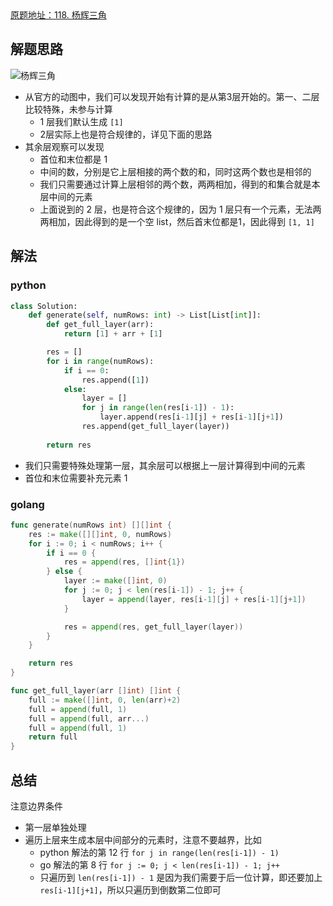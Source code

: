 <div class="note sd-yinhao">
	<a href="https://leetcode.cn/problems/pascals-triangle/" target="_blank">原题地址：118. 杨辉三角</a>
</div>



## 解题思路

![杨辉三角](https://pic.leetcode-cn.com/1626927345-DZmfxB-PascalTriangleAnimated2.gif)

- 从官方的动图中，我们可以发现开始有计算的是从第3层开始的。第一、二层比较特殊，未参与计算
  - 1 层我们默认生成 `[1]`
  - 2层实际上也是符合规律的，详见下面的思路
- 其余层观察可以发现
  - 首位和末位都是 1
  - 中间的数，分别是它上层相接的两个数的和，同时这两个数也是相邻的
  - 我们只需要通过计算上层相邻的两个数，两两相加，得到的和集合就是本层中间的元素
  - 上面说到的 2 层，也是符合这个规律的，因为 1 层只有一个元素，无法两两相加，因此得到的是一个空 list，然后首末位都是1，因此得到 `[1, 1]`



## 解法

### python

```python
class Solution:
    def generate(self, numRows: int) -> List[List[int]]:
        def get_full_layer(arr):
            return [1] + arr + [1]

        res = []
        for i in range(numRows):
            if i == 0:
                res.append([1])
            else:
                layer = []
                for j in range(len(res[i-1]) - 1):
                    layer.append(res[i-1][j] + res[i-1][j+1])
                res.append(get_full_layer(layer))
            
        return res
```

- 我们只需要特殊处理第一层，其余层可以根据上一层计算得到中间的元素
- 首位和末位需要补充元素 1

### golang

```go
func generate(numRows int) [][]int {
    res := make([][]int, 0, numRows)
    for i := 0; i < numRows; i++ {
        if i == 0 {
            res = append(res, []int{1})
        } else {
            layer := make([]int, 0)
            for j := 0; j < len(res[i-1]) - 1; j++ {
                layer = append(layer, res[i-1][j] + res[i-1][j+1])
            }

            res = append(res, get_full_layer(layer))
        }
    }

    return res
}

func get_full_layer(arr []int) []int {
    full := make([]int, 0, len(arr)+2)
    full = append(full, 1)
    full = append(full, arr...)
    full = append(full, 1)
    return full
}
```

## 总结

注意边界条件

- 第一层单独处理
- 遍历上层来生成本层中间部分的元素时，注意不要越界，比如
  - python 解法的第 12 行 `for j in range(len(res[i-1]) - 1)`
  - go 解法的第 8 行 `for j := 0; j < len(res[i-1]) - 1; j++`
  - 只遍历到 `len(res[i-1]) - 1` 是因为我们需要于后一位计算，即还要加上`res[i-1][j+1]`，所以只遍历到倒数第二位即可
